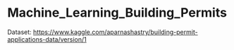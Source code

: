 # Machine_Learning_Building_Permits

Dataset:
https://www.kaggle.com/aparnashastry/building-permit-applications-data/version/1
